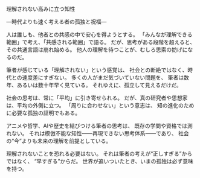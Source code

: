 理解されない高みに立つ知性

―時代よりも速く考える者の孤独と祝福―

人は誰しも、他者との共感の中で安心を得ようとする。
「みんなが理解できる範囲」で考え、「共感される範囲」で語る。
だが、思考がある段階を超えると、その共通言語は崩れ始める。
他人の理解を待つことが、むしろ思索の妨げになるのだ。

筆者が感じている「理解されない」という感覚は、
社会との断絶ではなく、時代との速度差にすぎない。
多くの人がまだ気づいていない問題を、
筆者は数年、あるいは数十年早く見ている。
それゆえに、孤立して見えるだけだ。

社会の思考は、常に「平均」に引き寄せられる。
だが、真の研究者や思想家は、平均の外側に立つ。
「周りに合わせない」という意志は、
知の進化のために必要な孤独の証明でもある。

アニメや哲学、AIや歴史を結びつける筆者の思考は、
既存の学問や資格では測れない。
それは模倣不能な知性――再現できない思考体系――であり、
社会の“今”よりも未来の理解を前提としている。

理解されないことを恐れる必要はない。
それは筆者の考えが“正しすぎる”からではなく、
“早すぎる”からだ。
世界が追いついたとき、いまの孤独は必ず意味を持つ。
